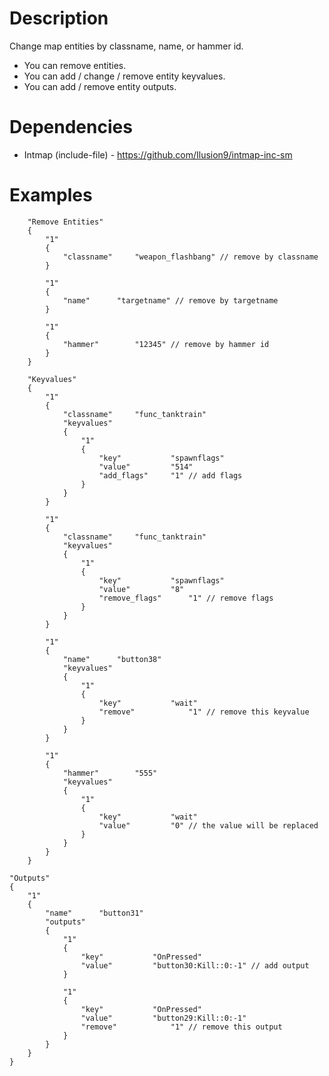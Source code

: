 # Description
Change map entities by classname, name, or hammer id.
- You can remove entities.
- You can add / change / remove entity keyvalues.
- You can add / remove entity outputs.

# Dependencies
- Intmap (include-file) - https://github.com/Ilusion9/intmap-inc-sm

# Examples
```
	"Remove Entities"
	{
		"1"
		{
			"classname"		"weapon_flashbang" // remove by classname
		}
		
		"1"
		{
			"name"		"targetname" // remove by targetname
		}
    
		"1"
		{
			"hammer"		"12345" // remove by hammer id
		}
	}
```

```
	"Keyvalues"
	{
		"1"
		{
			"classname"		"func_tanktrain"
			"keyvalues"
			{
				"1"
				{
					"key"			"spawnflags"
					"value"			"514"
					"add_flags"		"1" // add flags
				}
			}
		}
    
		"1"
		{
			"classname"		"func_tanktrain"
			"keyvalues"
			{
				"1"
				{
					"key"			"spawnflags"
					"value"			"8"
					"remove_flags"		"1" // remove flags
				}
			}
		}
    
		"1"
		{
			"name"		"button38"
			"keyvalues"
			{
				"1"
				{
					"key"			"wait"
					"remove"			"1" // remove this keyvalue
				}
			}
		}
    
		"1"
		{
			"hammer"		"555"
			"keyvalues"
			{
				"1"
				{
					"key"			"wait"
					"value"			"0" // the value will be replaced
				}
			}
		}
	}
```
	"Outputs"
	{
		"1"
		{
			"name"		"button31"
			"outputs"
			{
				"1"
				{
					"key"			"OnPressed"
					"value"			"button30:Kill::0:-1" // add output
				}
				
				"1"
				{
					"key"			"OnPressed"
					"value"			"button29:Kill::0:-1"
					"remove"			"1" // remove this output
				}
			}
		}
	}
